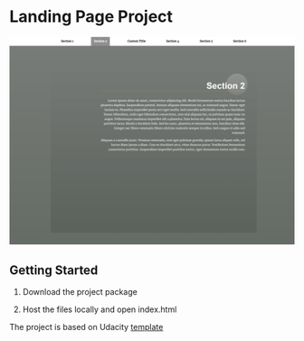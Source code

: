 # Landing Page Project 

![project preview](https://github.com/barbbasia/js-project/blob/master/img/preview.png?raw=true)

## Getting Started

1. Download the project package

2. Host the files locally and open index.html

The project is based on Udacity [template](https://github.com/udacity/fend/tree/refresh-2019/projects/landing-page)
